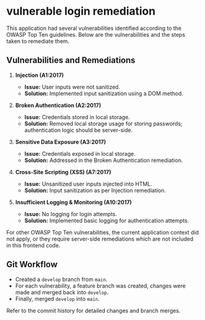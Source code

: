 # vulnerable login remediation

This application had several vulnerabilities identified according to the OWASP Top Ten guidelines. Below are the vulnerabilities and the steps taken to remediate them.

## Vulnerabilities and Remediations

1. **Injection (A1:2017)**
   - **Issue:** User inputs were not sanitized.
   - **Solution:** Implemented input sanitization using a DOM method.

2. **Broken Authentication (A2:2017)**
   - **Issue:** Credentials stored in local storage.
   - **Solution:** Removed local storage usage for storing passwords; authentication logic should be server-side.

3. **Sensitive Data Exposure (A3:2017)**
   - **Issue:** Credentials exposed in local storage.
   - **Solution:** Addressed in the Broken Authentication remediation.

4. **Cross-Site Scripting (XSS) (A7:2017)**
   - **Issue:** Unsanitized user inputs injected into HTML.
   - **Solution:** Input sanitization as per Injection remediation.

5. **Insufficient Logging & Monitoring (A10:2017)**
   - **Issue:** No logging for login attempts.
   - **Solution:** Implemented basic logging for authentication attempts.

For other OWASP Top Ten vulnerabilities, the current application context did not apply, or they require server-side remediations which are not included in this frontend code.

## Git Workflow

- Created a `develop` branch from `main`.
- For each vulnerability, a feature branch was created, changes were made and merged back into `develop`.
- Finally, merged `develop` into `main`.

Refer to the commit history for detailed changes and branch merges.
